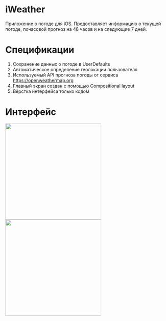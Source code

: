 # iWeather
Приложение о погоде для iOS. Предоставляет информацию о текущей погоде, почасовой прогноз на 48 часов и на следующие 7 дней.
# Спецификации
1. Сохранение данных о погоде в UserDefaults
2. Автоматическое определение геолокации пользователя
3. Используемый API прогноза погоды от сервиса <https://openweathermap.org>
4. Главный экран создан с помощью Compositional layout
5. Вёрстка интерфейса только кодом
# Интерфейс
<img src="https://user-images.githubusercontent.com/88002422/145248892-0f496134-ea0b-4ccd-ac2f-020e34fbeda4.jpg" width="300" />
<img src="https://user-images.githubusercontent.com/88002422/145248853-830b33e4-ad68-4354-915f-ebda6e40a09b.MP4" width="300" />
